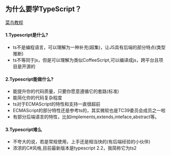 ## 为什么要学TypeScript？

[菜鸟教程](https://www.runoob.com/typescript/ts-tutorial.html)

#### 1.Typescript是什么?
- ts不是编程语言，可以理解为一种补充(超集)，让JS具有后端的部分特点(类型推断)
- ts不等同于js，但是可以理解为类似CoffeeScript,可以编译成js，跨平台且项目是开源的

#### 2.Typescript能做什么?

- 能提升你的代码质量，只要你愿意遵循它的套路(标准)
- 能简化你的代码复杂程度
- ts对于ECMAScript的特性和支持一直很超前
- ECMAScript的部分特性还是参考ts的，其实微软也是TC39委员会成员之一啦
- 有部分后端语言的特性，比如implements,extends,inteface,abstract等。

#### 3.Typescript难么
- 不夸大的说，若是常规使用，上手还是相当快的(有后端经验的小伙伴)
- 浓浓的C#风格,目前最新版本是typescript 2.2，我简称它为ts2

